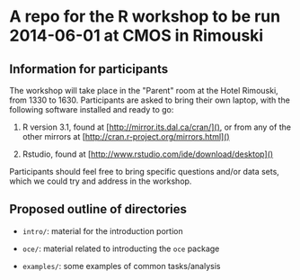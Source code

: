 # A repo for the R workshop to be run 2014-06-01 at CMOS in Rimouski

## Information for participants

The workshop will take place in the "Parent" room at the Hotel Rimouski, from 1330 to 1630. Participants are asked to bring their own laptop, with the following software installed and ready to go:

1. R version 3.1, found at [http://mirror.its.dal.ca/cran/](), or from any of the other mirrors at [http://cran.r-project.org/mirrors.html]()

2. Rstudio, found at [http://www.rstudio.com/ide/download/desktop]()

Participants should feel free to bring specific questions and/or data sets, which we could try and address in the workshop. 

## Proposed outline of directories

* `intro/`: material for the introduction portion

* `oce/`: material related to introducting the `oce` package

* `examples/`: some examples of common tasks/analysis
